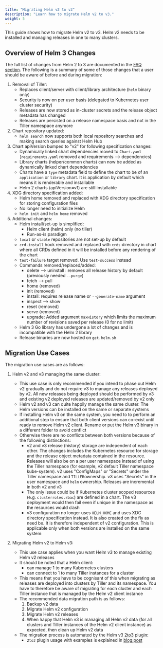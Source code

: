 ```yaml
---
title: "Migrating Helm v2 to v3"
description: "Learn how to migrate Helm v2 to v3."
weight: 5
---
```


This guide shows how to migrate  Helm v2 to v3. Helm v2 needs to be installed and managing releases in one to many clusters.

## Overview of Helm 3 Changes

The full list of changes from Helm 2 to 3 are documented in the [FAQ section](https://v3.helm.sh/docs/faq/#changes-since-helm-2).
The following is a summary of some of those changes that a user should be aware of before and during migration:

1. Removal of Tiller: 
   - Replaces client/server with client/library architecture (`helm` binary only)
   - Security is now on per user basis (delegated to Kubernetes user cluster security)
   - Releases are now stored as in-cluster secrets and the release object metadata has changed
   - Releases are persisted on a release namespace basis and not in the Tiller namespace anymore
2. Chart repository updated:
   - `helm search` now supports both local repository searches and making search queries against Helm Hub
3. Chart apiVersion bumped to "v2" for following specification changes:
   - Dynamically linked chart dependencies moved to `Chart.yaml` (`requirements.yaml` removed and  requirements --> dependencies)
   - Library charts (helper/common charts) can now be added as dynamically linked chart dependencies
   - Charts have a `type` metadata field to define the chart to be of an `application` or `library` chart. It is application by
     default which means it is renderable and installable
   - Helm 2 charts (apiVersion=v1) are still installable
4. XDG directory specification added:
   - Helm home removed and replaced with XDG directory specification for storing configuration files
   - No longer need to initialize Helm
   - `helm init` and `helm home` removed
5. Additional changes:
   - Helm install/set-up is simplified:
     - Helm client (helm) only (no tiller)
     - Run-as-is paradigm
   - `local` or `stable` repositories are not set-up by default
   - `crd-install` hook removed and replaced with `crds` directory in chart where all CRDs defined in it will be installed before any rendering of the chart
   - `test-failure` target removed. Use `test-success` instead
   - Commands removed/replaced/added:
       - delete --> uninstall : removes all release history by default (previously needed `--purge`)
       - fetch --> pull
       - home (removed)
       - init (removed)
       - install: requires release name or `--generate-name` argument
       - inspect --> show
       - reset (removed)
       - serve (removed)
       - upgrade: Added argument `maxHistory` which limits the maximum number of revisions saved per release (0 for no limit)
   - Helm 3 Go library has undergone a lot of changes and is incompatible with the Helm 2 library
   - Release binaries are now hosted on `get.helm.sh`

## Migration Use Cases

The migration use cases are as follows:

1. Helm v2 and v3 managing the same cluster:
   - This use case is only recommended if you intend to phase out Helm v2 gradually and do not require v3 to manage any releases deployed by v2. All new releases being deployed should be performed by v3 and existing v2 deployed releases are updated/removed by v2 only
   - Helm v2 and v3 can quite happily manage the same cluster. The Helm versions can be installed on the same or separate systems
   - If installing Helm v3 on the same system, you need to to perform an additional step to ensure that both client versions can co-exist until ready to remove Helm v2 client. Rename or put the Helm v3 binary in a different folder to avoid conflict
   - Otherwise there are no conflicts between both versions because of the following distinctions: 
     - v2 and v3 release (history) storage are independent of each other. The changes includes the Kubernetes resource for storage and the release object metadata contained in the resource. Releases will also be on a per user namespace instead of using the Tiller namespace (for example, v2 default Tiller namespace kube-system). v2 uses "ConfigMaps" or "Secrets" under the Tiller namespace and `TILLER`ownership. v3 uses "Secrets" in the user namespace and `helm` ownership. Releases are incremental in both v2 and v3
     - The only issue could be if Kubernetes cluster scoped resources (e.g. `clusterroles.rbac`) are defined in a chart. The v3 deployment would then fail even if unique in the namespace as the resources would clash
     - v3 configuration no longer uses `HELM_HOME` and uses XDG directory specification instead. It is also created on the fly as need be. It is therefore independent of v2 configuration. This is applicable only when both versions are installed on the same system
 
2. Migrating Helm v2 to Helm v3:
   - This use case applies when you want Helm v3 to manage existing Helm v2 releases
   - It should be noted that a Helm client: 
     - can manage 1 to many Kubernetes clusters
     - can connect to 1 to many Tiller instances for  a cluster 
   - This means that you have to be cognisant of this when migrating as releases are deployed into clusters by Tiller and its namespace. You have to therefore be aware of migrating for each cluster and each Tiller instance that is managed by the Helm v2 client instance
   - The recommended data migration path is as follows:
     1. Backup v2 data
     2. Migrate Helm v2 configuration
     3. Migrate Helm v2 releases
     4. When happy that Helm v3 is managing all Helm v2 data (for all clusters and Tiller instances of the Helm v2 client instance) as expected, then clean up Helm v2 data
   - The migration process is automated by the Helm v3 [2to3](https://github.com/helm/helm-2to3) plugin:
     - `2to3` plugin usage with examples is explained in [blog post](https://helm.sh/blog/migrate-from-helm-v2-to-helm-v3/)
